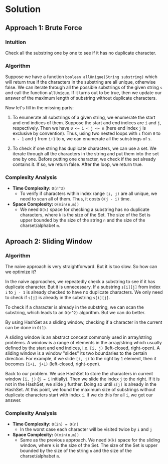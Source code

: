 # Solution

## Approach 1: Brute Force

### Intuition

Check all the substring one by one to see if it has no duplicate character.

### Algorithm

Suppose we have a function `boolean allUnique(String substring)` which will return true if the characters in the substring are all unique, otherwise false. We can iterate through all the possible substrings of the given string `s` and call the function `allUnique`. If it turns out to be true, then we update our answer of the maximum length of substring without duplicate characters.

Now let's fill in the missing parts:

1. To enumerate all substrings of a given string, we enumerate the start and end indices of them. Suppose the start and end indices are `i` and `j`, respectively. Then we have `0 <= i < j <= n` (here end index `j` is exclusive by convention). Thus, using two nested loops with `i` from `0` to `n - 1` and `j` from `i+1` to `n`, we can enumerate all the substrings of `s`.

2. To check if one string has duplicate characters, we can use a set. We iterate through all the characters in the string and put them into the set one by one. Before putting one character, we check if the set already contains it. If so, we return false. After the loop, we return true.

### Complexity Analysis

- **Time Complexity:** `O(n^3)`
  - To verify if characters within index range `[i, j)` are all unique, we need to scan all of them. Thus, it costs `O(j - i)` time.
- **Space Complexity:** `O(min(n,m))`
  - We need `O(k)` space for checking a substring has no duplicate characters, where `k` is the size of the Set. The size of the Set is upper bounded by the size of the string `n` and the size of the charset/alphabet `m`.

## Aproach 2: Sliding Window

### Algorithm

The naive approach is very straightforward. But it is too slow. So how can we optimize it?

In the naive approaches, we repeatedly check a substring to see if it has duplicate character. But it is unnecessary. If a substring `s[i][j]` from index `i` to `j - 1` is already checked to have no duplicate characters. We only need to check if `s[j]` is already in the substring `s[i][j]`.

To check if a character is already in the substring, we can scan the substring, which leads to an `O(n^2)` algorithm. But we can do better.

By using HashSet as a sliding window, checking if a character in the current can be done in `O(1)`.

A sliding window is an abstract concept commonly used in array/string problems. A window is a range of elements in the array/string which usually defined by the start and end indices, i.e. `[i, j)` (left-closed, right-open). A sliding window is a window "slides" its two boundaries to the certain direction. For example, if we slide `[i, j)` to the right by `1` element, then it becomes `[i+1, j+1)` (left-closed, right-open).

Back to our problem. We use HashSet to store the characters in current window `[i, j)` (`j = i` initially). Then we slide the index `j` to the right. If it is not in the HashSet, we slide `j` further. Doing so until `s[j]` is already in the HashSet. At this point, we found the maximum size of substrings without duplicate characters start with index `i`. If we do this for all `i`, we get our answer.

### Complexity Analysis

- **Time Complexity:** `O(2n) = O(n)`
  - In the worst case each character will be visited twice by `i` and `j`
- **Space Complexity:** `O(min(n,m))`
  - Same as the previous approach. We need `O(k)` space for the sliding window, where `k` is the size of the Set. The size of the Set is upper bounded by the size of the string `n` and the size of the charset/alphabet `m`.
 